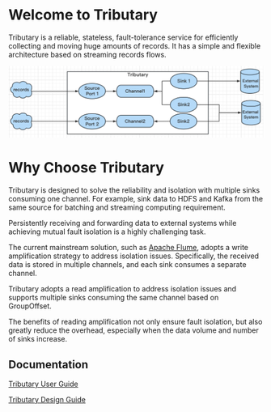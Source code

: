 # Welcome to Tributary

Tributary is a reliable, stateless, fault-tolerance service for efficiently collecting and moving
huge amounts of
records. It has a simple and flexible architecture based on streaming records flows.

![image](doc/picture/tributary.png)

# Why Choose Tributary

Tributary is designed to solve the reliability and isolation with multiple sinks consuming one
channel.
For example, sink data to HDFS and Kafka from the same source for batching and
streaming computing requirement.

Persistently receiving and forwarding data to external systems while
achieving mutual fault isolation is a highly challenging task.

The current mainstream solution, such as [Apache Flume](https://flume.apache.org/), adopts a write
amplification strategy to address isolation issues. Specifically, the received data is stored in
multiple channels, and each sink consumes a separate channel.

Tributary adopts a read amplification to address isolation issues and supports multiple sinks
consuming the same channel based on GroupOffset.

The benefits of reading amplification not only ensure fault isolation, but also greatly reduce the
overhead, especially when the data volume and number of sinks increase.

## Documentation

[Tributary User Guide](doc/user_guide.md)

[Tributary Design Guide](doc/tributary_design_guide.md)